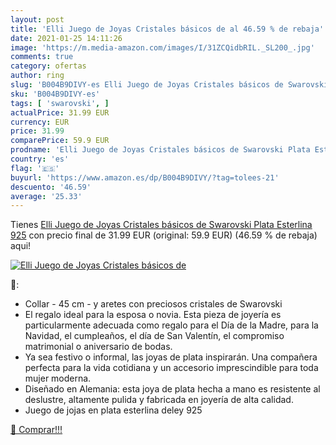 ```yaml
---
layout: post
title: 'Elli Juego de Joyas Cristales básicos de al 46.59 % de rebaja'
date: 2021-01-25 14:11:26
image: 'https://m.media-amazon.com/images/I/31ZCQidbRIL._SL200_.jpg'
comments: true
category: ofertas
author: ring
slug: 'B004B9DIVY-es Elli Juego de Joyas Cristales básicos de Swarovski Plata...'
sku: 'B004B9DIVY-es'
tags: [ 'swarovski', ]
actualPrice: 31.99 EUR
currency: EUR
price: 31.99
comparePrice: 59.9 EUR
prodname: 'Elli Juego de Joyas Cristales básicos de Swarovski Plata Esterlina 925'
country: 'es'
flag: '🇪🇸'
buyurl: 'https://www.amazon.es/dp/B004B9DIVY/?tag=tolees-21'
descuento: '46.59'
average: '25.33'
---
```


Tienes [Elli Juego de Joyas Cristales básicos de Swarovski Plata Esterlina 925](https://www.amazon.es/dp/B004B9DIVY/?tag=tolees-21) con precio final de  31.99 EUR (original: 59.9 EUR) (46.59 %  de rebaja) aqui!

[![Elli Juego de Joyas Cristales básicos de](https://m.media-amazon.com/images/I/31ZCQidbRIL._SL200_.jpg)](https://www.amazon.es/dp/B004B9DIVY/?tag=tolees-21)

🔎:

- Collar - 45 cm - y aretes con preciosos cristales de Swarovski
- El regalo ideal para la esposa o novia. Esta pieza de joyería es particularmente adecuada como regalo para el Día de la Madre, para la Navidad, el cumpleaños, el día de San Valentín, el compromiso matrimonial o aniversario de bodas.
- Ya sea festivo o informal, las joyas de plata inspirarán. Una compañera perfecta para la vida cotidiana y un accesorio imprescindible para toda mujer moderna.
- Diseñado en Alemania: esta joya de plata hecha a mano es resistente al deslustre, altamente pulida y fabricada en joyería de alta calidad.
- Juego de jojas en plata esterlina deley 925

[🛒 Comprar!!!](https://www.amazon.es/dp/B004B9DIVY/?tag=tolees-21)

